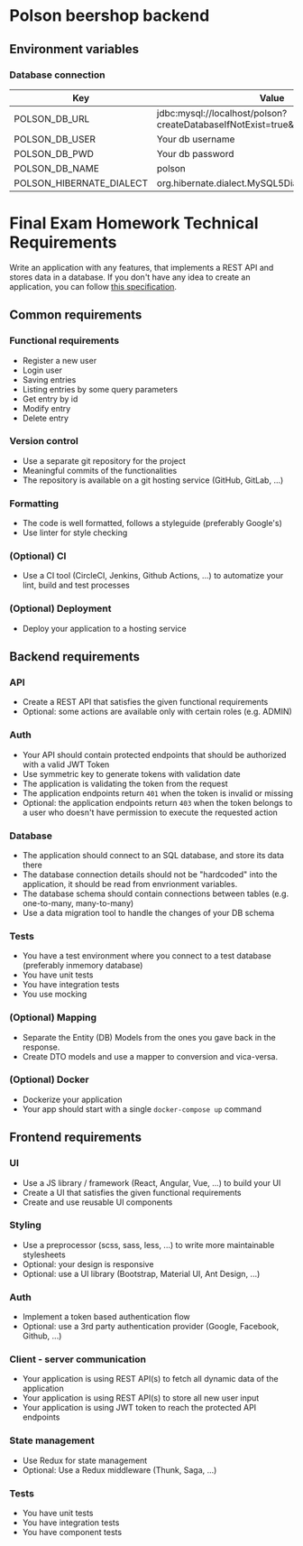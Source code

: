 # Polson beershop backend

## Environment variables

### Database connection

|Key |Value |
|---------------------------|-----------------------------------|
|POLSON_DB_URL|jdbc:mysql://localhost/polson?createDatabaseIfNotExist=true&serverTimezone=UTC |
|POLSON_DB_USER|Your db username|
|POLSON_DB_PWD|Your db password|
|POLSON_DB_NAME|polson|
|POLSON_HIBERNATE_DIALECT|org.hibernate.dialect.MySQL5Dialect|

# Final Exam Homework Technical Requirements

Write an application with any features, that implements a REST API and stores data in a database. If you don't have any idea to create an application, you can follow [this specification](https://github.com/green-fox-academy/final-exam-homework).

## Common requirements

### Functional requirements

- Register a new user
- Login user
- Saving entries
- Listing entries by some query parameters
- Get entry by id
- Modify entry
- Delete entry

### Version control

- Use a separate git repository for the project
- Meaningful commits of the functionalities
- The repository is available on a git hosting service (GitHub, GitLab, ...)

### Formatting

- The code is well formatted, follows a styleguide (preferably Google's)
- Use linter for style checking

### (Optional) CI

- Use a CI tool (CircleCI, Jenkins, Github Actions, ...) to automatize your lint, build and test processes

### (Optional) Deployment

- Deploy your application to a hosting service

## Backend requirements

### API

- Create a REST API that satisfies the given functional requirements
- Optional: some actions are available only with certain roles (e.g. ADMIN)

### Auth

- Your API should contain protected endpoints that should be authorized with a valid JWT Token
- Use symmetric key to generate tokens with validation date
- The application is validating the token from the request
- The application endpoints return `401` when the token is invalid or missing
- Optional: the application endpoints return `403` when the token belongs to a user who doesn't have permission to execute the requested action

### Database

- The application should connect to an SQL database, and store its data there
- The database connection details should not be "hardcoded" into the application, it should be read from envrionment variables.
- The database schema should contain connections between tables (e.g. one-to-many, many-to-many)
- Use a data migration tool to handle the changes of your DB schema

### Tests

- You have a test environment where you connect to a test database (preferably inmemory database)
- You have unit tests
- You have integration tests
- You use mocking

### (Optional) Mapping

- Separate the Entity (DB) Models from the ones you gave back in the response.
- Create DTO models and use a mapper to conversion and vica-versa.

### (Optional) Docker

- Dockerize your application
- Your app should start with a single `docker-compose up` command

## Frontend requirements

### UI

- Use a JS library / framework (React, Angular, Vue, ...) to build your UI
- Create a UI that satisfies the given functional requirements
- Create and use reusable UI components

### Styling

- Use a preprocessor (scss, sass, less, ...) to write more maintainable stylesheets
- Optional: your design is responsive
- Optional: use a UI library (Bootstrap, Material UI, Ant Design, ...)

### Auth

- Implement a token based authentication flow
- Optional: use a 3rd party authentication provider (Google, Facebook, Github, ...)

### Client - server communication

- Your application is using REST API(s) to fetch all dynamic data of the application
- Your application is using REST API(s) to store all new user input
- Your application is using JWT token to reach the protected API endpoints

### State management

- Use Redux for state management
- Optional: Use a Redux middleware (Thunk, Saga, ...)

### Tests

- You have unit tests
- You have integration tests
- You have component tests
